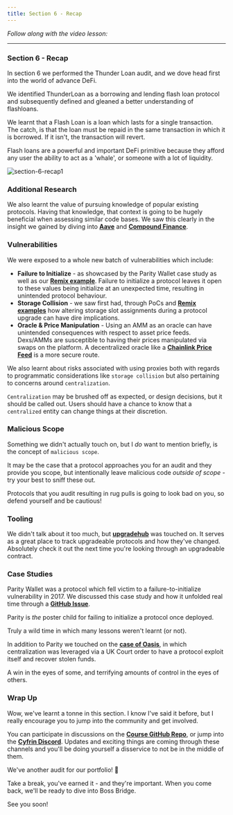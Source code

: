 ```yaml
---
title: Section 6 - Recap
---
```


_Follow along with the video lesson:_

---

### Section 6 - Recap

In section 6 we performed the Thunder Loan audit, and we dove head first into the world of advance DeFi.

We identified ThunderLoan as a borrowing and lending flash loan protocol and subsequently defined and gleaned a better understanding of flashloans.

We learnt that a Flash Loan is a loan which lasts for a single transaction. The catch, is that the loan must be repaid in the same transaction in which it is borrowed. If it isn't, the transaction will revert.

Flash loans are a powerful and important DeFi primitive because they afford any user the ability to act as a 'whale', or someone with a lot of liquidity.

![section-6-recap1](/security-section-6/49-section-6-recap/section-6-recap1.png)

### Additional Research

We also learnt the value of pursuing knowledge of popular existing protocols. Having that knowledge, that context is going to be hugely beneficial when assessing similar code bases. We saw this clearly in the insight we gained by diving into [**Aave**](https://aave.com/) and [**Compound Finance**](https://compound.finance/).

### Vulnerabilities

We were exposed to a whole new batch of vulnerabilities which include:

- **Failure to Initialize** - as showcased by the Parity Wallet case study as well as our [**Remix example**](https://remix.ethereum.org/#url=https://github.com/Cyfrin/sc-exploits-minimized/blob/main/src/failure-to-initialize/FailureToInitialize.sol&lang=en&optimize=false&runs=200&evmVersion=null&version=soljson-v0.8.20+commit.a1b79de6.js). Failure to initialize a protocol leaves it open to these values being initialize at an unexpected time, resulting in unintended protocol behaviour.
- **Storage Collision** - we saw first had, through PoCs and [**Remix examples**](https://remix.ethereum.org/#url=https://github.com/Cyfrin/sc-exploits-minimized/blob/main/src/storage-collision/StorageCollision.sol&lang=en&optimize=false&runs=200&evmVersion=null&version=soljson-v0.8.20+commit.a1b79de6.js) how altering storage slot assignments during a protocol upgrade can have dire implications.
- **Oracle & Price Manipulation** - Using an AMM as an oracle can have unintended consequences with respect to asset price feeds. Dexs/AMMs are susceptible to having their prices manipulated via swaps on the platform. A decentralized oracle like a [**Chainlink Price Feed**](https://data.chain.link/) is a more secure route.

We also learnt about risks associated with using proxies both with regards to programmatic considerations like `storage collision` but also pertaining to concerns around `centralization`.

`Centralization` may be brushed off as expected, or design decisions, but it should be called out. Users should have a chance to know that a `centralized` entity can change things at their discretion.

### Malicious Scope

Something we didn't actually touch on, but I _do_ want to mention briefly, is the concept of `malicious scope`.

It may be the case that a protocol approaches you for an audit and they provide you scope, but intentionally leave malicious code _outside of scope_ - try your best to sniff these out.

Protocols that you audit resulting in rug pulls is going to look bad on you, so defend yourself and be cautious!

### Tooling

We didn't talk about it too much, but [**upgradehub**](https://upgradehub.xyz/) was touched on. It serves as a great place to track upgradeable protocols and how they've changed. Absolutely check it out the next time you're looking through an upgradeable contract.

### Case Studies

Parity Wallet was a protocol which fell victim to a failure-to-initialize vulnerability in 2017. We discussed this case study and how it unfolded real time through a [**GitHub Issue**](https://github.com/openethereum/parity-ethereum/issues/6995).

Parity is _the_ poster child for failing to initialize a protocol once deployed.

Truly a wild time in which many lessons weren't learnt (or not).

In addition to Parity we touched on the [**case of Oasis**](https://medium.com/@observer1/uk-court-ordered-oasis-to-exploit-own-security-flaw-to-recover-120k-weth-stolen-in-wormhole-hack-fcadc439ca9d), in which centralization was leveraged via a UK Court order to have a protocol exploit itself and recover stolen funds.

A win in the eyes of some, and terrifying amounts of control in the eyes of others.

### Wrap Up

Wow, we've learnt a tonne in this section. I know I've said it before, but I really encourage you to jump into the community and get involved.

You can participate in discussions on the [**Course GitHub Repo**](https://github.com/Cyfrin/security-and-auditing-full-course-s23/discussions), or jump into the [**Cyfrin Discord**](https://discord.gg/cyfrin). Updates and exciting things are coming through these channels and you'll be doing yourself a disservice to not be in the middle of them.

We've another audit for our portfolio! 🥳

Take a break, you've earned it - and they're important. When you come back, we'll be ready to dive into Boss Bridge.

See you soon!
